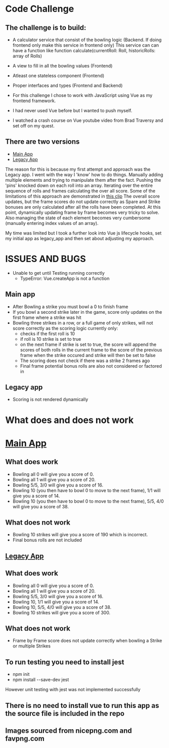# Code Challenge

## The challenge is to build:
- A calculator service that consist of the bowling logic (Backend. If doing frontend only make this service in frontend only) This service can can have a function like function calculate(currentRoll: Roll, historicRolls: array of Rolls)
- A view to fill in all the bowling values (Frontend)
- Atleast one stateless component (Frontend)
- Proper interfaces and types (Frontend and Backend)

- For this challenge I chose to work with JavaScript using Vue as my frontend framework. 
- I had never used Vue before but I wanted to push myself.
- I watched a crash course on Vue youtube video from Brad Traversy and set off on my quest.

## There are two versions
- [Main App](https://jays-t.github.io/bowling_calculator/)
- [Legacy App](https://jays-t.github.io/bowling_calculator/legacy/index_legacy.html)

The reason for this is because my first attempt and approach was the Legacy app. I went with the way I 'know' how to do things. Manually adding multiple elements and trying to manipulate them after the fact. Pushing the 'pins' knocked down on each roll into an array. Iterating over the entire sequence of rolls and frames calculating the over all score.
Some of the limitations of this approach are demonstrated in [this clip](https://gyazo.com/7fc9f205acea8fb0cd6b3d03c6ed805a)
The overall score updates, but the frame scores do not update correctly as Spare and Strike bonuses are only calculated after all the rolls have been completed. At this point, dynamically updating frame by frame becomes very tricky to solve. Also managing the state of each element becomes very cumbersome (manually entering index values of an array).

My time was limited but I took a further look into Vue js lifecycle hooks, set my initial app as legacy_app and then set about adjusting my approach. 

# ISSUES AND BUGS
- Unable to get until Testing running correctly
  * TypeError: Vue.createApp is not a function
## Main app
- After Bowling a strike you must bowl a 0 to finish frame
- If you bowl a second strike later in the game, score only updates on the first frame where a strike was hit
- Bowling three strikes in a row, or a full game of only strikes, will not score correctly as the scoring logic currently only:
  * checks if the first roll is 10
  * if roll is 10 strike is set to true
  * on the next frame if strike is set to true, the score will append the scores of both rolls in the current frame to the score of the previous frame when the strike occured and strike will then be set to false
  * The scoring does not check if there was a strike 2 frames ago
  * Final frame potential bonus rolls are also not considered or factored in
## Legacy app
- Scoring is not rendered dynamically

# What does and does not work
# [Main App](https://jays-t.github.io/bowling_calculator/)
## What does work
- Bowling all 0 will give you a score of 0.
- Bowling all 1 will give you a score of 20.
- Bowling 5/5, 3/0 will give you a score of 16.
- Bowling 10 (you then have to bowl 0 to move to the next frame), 1/1 will give you a score of 14.
- Bowling 10 (you then have to bowl 0 to move to the next frame), 5/5, 4/0 will give you a score of 38.
## What does not work
- Bowling 10 strikes will give you a score of 190 which is incorrect.
- Final bonus rolls are not included 

## [Legacy App](https://jays-t.github.io/bowling_calculator/legacy/index_legacy.html)
## What does work
- Bowling all 0 will give you a score of 0.
- Bowling all 1 will give you a score of 20.
- Bowling 5/5, 3/0 will give you a score of 16.
- Bowling 10, 1/1 will give you a score of 14.
- Bowling 10, 5/5, 4/0 will give you a score of 38.
- Bowling 10 strikes will give you a score of 300.

## What does not work
- Frame by Frame score does not update correctly when bowling a Strike or multiple Strikes

## To run testing you need to install jest
- npm init
- npm install --save-dev jest

However unit testing with jest was not implemented successfully

## There is no need to install vue to run this app as the source file is included in the repo

## Images sourced from nicepng.com and favpng.com


